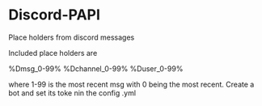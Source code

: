 # Discord-PAPI
Place holders from discord messages

Included place holders are

%Dmsg_0-99%
%Dchannel_0-99%
%Duser_0-99%

where 1-99 is the most recent msg with 0 being the most recent.
Create a bot and set its toke nin the config .yml
